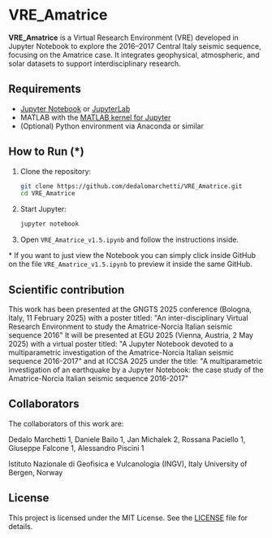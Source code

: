 # VRE_Amatrice

**VRE_Amatrice** is a Virtual Research Environment (VRE) developed in Jupyter Notebook to explore the 2016–2017 Central Italy seismic sequence, focusing on the Amatrice case. It integrates geophysical, atmospheric, and solar datasets to support interdisciplinary research.



## Requirements

- [Jupyter Notebook](https://jupyter.org/) or [JupyterLab](https://jupyter.org/)
- MATLAB with the [MATLAB kernel for Jupyter](https://github.com/Calysto/matlab_kernel)
- (Optional) Python environment via Anaconda or similar

## How to Run (*)

1. Clone the repository:
   ```bash
   git clone https://github.com/dedalomarchetti/VRE_Amatrice.git
   cd VRE_Amatrice
   ```

2. Start Jupyter:
   ```bash
   jupyter notebook
   ```

3. Open `VRE_Amatrice_v1.5.ipynb` and follow the instructions inside.

\* If you want to just view the Notebook you can simply click inside GitHub on the file `VRE_Amatrice_v1.5.ipynb` to preview it inside the same GitHub.

## Scientific contribution

This work has been presented at the GNGTS 2025 conference (Bologna, Italy, 11 February 2025) with a poster titled:
"An inter-disciplinary Virtual Research Environment to study the Amatrice-Norcia Italian seismic sequence 2016"
It will be presented at EGU 2025 (Vienna, Austria, 2 May 2025) with a virtual poster titled:
"A Jupyter Notebook devoted to a multiparametric investigation of the Amatrice-Norcia Italian seismic sequence 2016-2017"
and at ICCSA 2025 under the title:
"A multiparametric investigation of an earthquake by a Jupyter Notebook: the case study of the Amatrice-Norcia Italian seismic sequence 2016-2017"

## Collaborators
The collaborators of this work are:

Dedalo Marchetti 1, Daniele Bailo 1, Jan Michalek 2, Rossana Paciello 1, Giuseppe Falcone 1, Alessandro Piscini 1

Istituto Nazionale di Geofisica e Vulcanologia (INGV), Italy
University of Bergen, Norway

## License

This project is licensed under the MIT License. See the [LICENSE](LICENSE) file for details.

